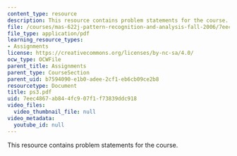 ```yaml
---
content_type: resource
description: This resource contains problem statements for the course.
file: /courses/mas-622j-pattern-recognition-and-analysis-fall-2006/7eec4867ab844fc907f1f73839ddc918_ps3.pdf
file_type: application/pdf
learning_resource_types:
- Assignments
license: https://creativecommons.org/licenses/by-nc-sa/4.0/
ocw_type: OCWFile
parent_title: Assignments
parent_type: CourseSection
parent_uid: b7594090-e1b0-adee-2cf1-eb6cb09ce2b8
resourcetype: Document
title: ps3.pdf
uid: 7eec4867-ab84-4fc9-07f1-f73839ddc918
video_files:
  video_thumbnail_file: null
video_metadata:
  youtube_id: null
---
```

This resource contains problem statements for the course.